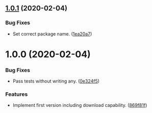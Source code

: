 ## [1.0.1](https://github.com/yeldiRium/more-rubin-scraper/compare/v1.0.0...v1.0.1) (2020-02-04)


### Bug Fixes

* Set correct package name. ([1ea20a7](https://github.com/yeldiRium/more-rubin-scraper/commit/1ea20a78610a07b55f01ec56e7f3c41e57e71262))

# 1.0.0 (2020-02-04)


### Bug Fixes

* Pass tests without writing any. ([0e324f5](https://github.com/yeldiRium/more-rubin-scraper/commit/0e324f5e68f5b64d0a91f6488fc5b0b3a50f7d78))


### Features

* Implement first version including download capability. ([869f81f](https://github.com/yeldiRium/more-rubin-scraper/commit/869f81fc27b1180eb1b511386d69e4a69d387f45))
